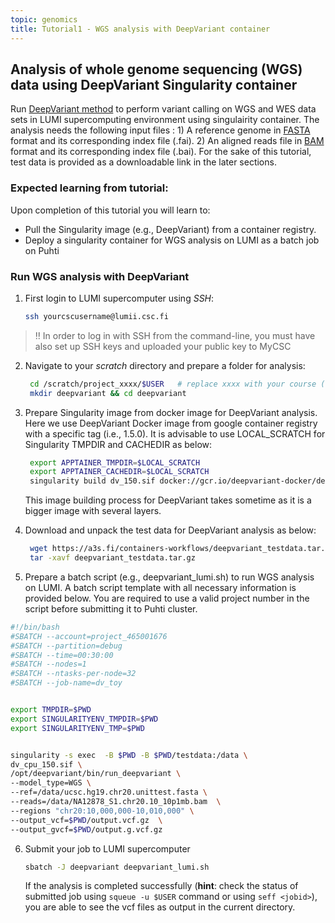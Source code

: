 ```yaml
---
topic: genomics
title: Tutorial1 - WGS analysis with DeepVariant container 
---
```


## Analysis of whole genome sequencing (WGS) data using DeepVariant Singularity container
Run [DeepVariant method](https://github.com/google/deepvariant) to perform variant calling on WGS and WES data sets in LUMI supercomputing environment using singulairity container. The analysis needs the following input files : 1) A reference genome in [FASTA](https://en.wikipedia.org/wiki/FASTA_format) format and its corresponding index file (.fai). 2) An aligned reads file in [BAM](http://genome.sph.umich.edu/wiki/BAM) format and its corresponding index file (.bai). For the sake of this tutorial, test data is provided as a downloadable link in the later sections. 

### Expected learning from tutorial:
Upon completion of this tutorial you will learn to: 
- Pull the Singularity image (e.g., DeepVariant) from a container registry.
- Deploy a singularity container for WGS analysis on LUMI as a batch job on Puhti

### Run WGS analysis with DeepVariant 

1. First login to LUMI supercomputer using *SSH*:
   ```bash
   ssh yourcscusername@lumii.csc.fi
   ```
> ‼️ In order to log in with SSH from the command-line, you must have also set up SSH keys and uploaded your public key to MyCSC

2. Navigate to your *scratch* directory and prepare a folder for analysis:
   ```bash
    cd /scratch/project_xxxx/$USER   # replace xxxx with your course (or own) project number
    mkdir deepvariant && cd deepvariant
   ```

3. Prepare Singularity image from docker image for DeepVariant analysis. Here we use   DeepVariant Docker image from google container registry with a
   specific tag (i.e., 1.5.0).  It is advisable to use LOCAL_SCRATCH for Singularity TMPDIR and CACHEDIR as below:

   ```bash
    export APPTAINER_TMPDIR=$LOCAL_SCRATCH
    export APPTAINER_CACHEDIR=$LOCAL_SCRATCH
    singularity build dv_150.sif docker://gcr.io/deepvariant-docker/deepvariant:1.5.0
    ```
   This image building process for DeepVariant takes sometime as it is a bigger image with several layers.

4. Download and unpack the test data for DeepVariant analysis as below:

   ```bash
    wget https://a3s.fi/containers-workflows/deepvariant_testdata.tar.gz
    tar -xavf deepvariant_testdata.tar.gz
   ```

5. Prepare a batch script (e.g., deepvariant_lumi.sh) to run WGS analysis on LUMI. A batch script template with all necessary information is provided below. You
  are required to use a valid project number in the script before submitting it to Puhti cluster.
   
```bash
#!/bin/bash
#SBATCH --account=project_465001676
#SBATCH --partition=debug
#SBATCH --time=00:30:00
#SBATCH --nodes=1
#SBATCH --ntasks-per-node=32
#SBATCH --job-name=dv_toy


export TMPDIR=$PWD
export SINGULARITYENV_TMPDIR=$PWD
export SINGULARITYENV_TMP=$PWD


singularity -s exec  -B $PWD -B $PWD/testdata:/data \
dv_cpu_150.sif \
/opt/deepvariant/bin/run_deepvariant \
--model_type=WGS \
--ref=/data/ucsc.hg19.chr20.unittest.fasta \
--reads=/data/NA12878_S1.chr20.10_10p1mb.bam  \
--regions "chr20:10,000,000-10,010,000" \
--output_vcf=$PWD/output.vcf.gz  \
--output_gvcf=$PWD/output.g.vcf.gz

```
6. Submit your job to LUMI supercomputer

   ```bash
   sbatch -J deepvariant deepvariant_lumi.sh
   ```
   If the analysis is completed successfully (**hint**: check the status of submitted job using `squeue -u $USER` command or using `seff <jobid>`), you are able to see the vcf files as output in the current directory.

